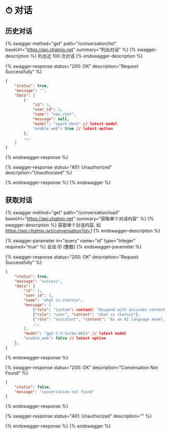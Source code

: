 # ⏱ 对话

## 历史对话

{% swagger method="get" path="/conversation/list" baseUrl="https://api.chatnio.net" summary="列出对话" %}
{% swagger-description %}
列出近 100 次对话
{% endswagger-description %}

{% swagger-response status="200: OK" description="Request Successfully" %}
```json
{
    "status": true,
    "message": "",
    "data": [
        {
            "id": 1,
            "user_id": 1,
            "name": "new chat",
            "message": null,
            "model": "spark-desk" // latest model
            "enable_web": true // latest option
        }, 
        ...
    ]
}
```
{% endswagger-response %}

{% swagger-response status="401: Unauthorized" description="Unauthorized" %}

{% endswagger-response %}
{% endswagger %}

## 获取对话

{% swagger method="get" path="/conversation/load" baseUrl="https://api.chatnio.net" summary="获取单个对话内容" %}
{% swagger-description %}
获取单个对话内容, 如 _https://api.chatnio.net/conversation?id=1_
{% endswagger-description %}

{% swagger-parameter in="query" name="id" type="Integer" required="true" %}
会话 ID (整数)
{% endswagger-parameter %}

{% swagger-response status="200: OK" description="Request Successfully" %}
```json
{
    "status": true,
    "message": "success",
    "data": {
        "id": 1,
        "user_id": 1,
        "name": "what is chatnio",
        "message": [
            {"role": "system": content: "Respond with accurate content in the user's language"},
            {"role": "user", "content": "what is chatnio"},
            {"role": "assistant", "content": "As an AI language model, ..."},
            ...
        ],
        "model": "gpt-3.5-turbo-0613" // latest model
        "enable_web": false // latest option
    }, 
}
```
{% endswagger-response %}

{% swagger-response status="200: OK" description="Conversation Not Found" %}
```json
{
    "status": false,
    "message": "conversation not found"
}
```
{% endswagger-response %}

{% swagger-response status="401: Unauthorized" description="" %}

{% endswagger-response %}
{% endswagger %}
